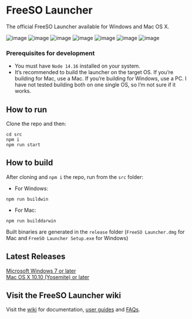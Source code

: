 # FreeSO Launcher
The official FreeSO Launcher available for Windows and Mac OS X.


![image](https://i.imgur.com/59YUj54.png)
![image](https://i.imgur.com/F5t1tf0.png)
![image](https://i.imgur.com/HzaHgQc.png)
![image](https://i.imgur.com/yCUFHhE.png)
![image](https://i.imgur.com/BYJqShW.png)
![image](https://i.imgur.com/1h6OPE2.png)
![image](https://i.imgur.com/uRjWpfq.png)<!-- ![image](https://i.imgur.com/dPRDgHh.jpg) -->

### Prerequisites for development
* You must have `Node 14.16` installed on your system.
* It’s recommended to build the launcher on the target OS. If you’re building for Mac, use a Mac. If you’re building for Windows, use a PC. I have not tested building both on one single OS, so I’m not sure if it works.

## How to run
Clone the repo and then:
```
cd src
npm i 
npm run start
```
## How to build
After cloning and `npm i` the repo, run from the `src` folder:
* For Windows:
```
npm run buildwin
```
* For Mac:
```
npm run builddarwin
```
Built binaries are generated in the `release` folder (`FreeSO Launcher.dmg` for Mac and `FreeSO Launcher Setup.exe` for Windows)

## Latest Releases
[Microsoft Windows 7 or later](https://beta.freeso.org/FreeSO%20Launcher%20Setup.exe) <br/>
[Mac OS X 10.10 (Yosemite) or later](https://beta.freeso.org/fsolauncher.dmg)

## Visit the FreeSO Launcher wiki
Visit the [wiki](https://github.com/ItsSim/fsolauncher/wiki) for documentation, [user guides](https://github.com/ItsSim/fsolauncher/wiki/Using-FreeSO-Launcher) and [FAQs](https://github.com/ItsSim/fsolauncher/wiki/FAQ).
